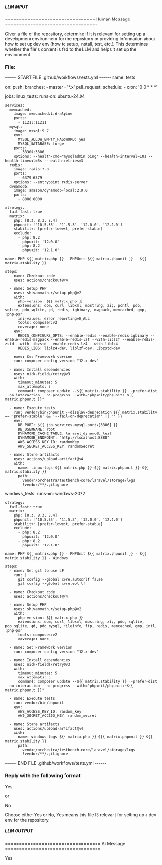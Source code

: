 ##### LLM INPUT #####
================================ Human Message =================================

Given a file of the repository, determine if it is relevant for setting up a development environment for the repository or providing information about how to set up dev env (how to setup, install, test, etc.). This determines whether the file's content is fed to the LLM and helps it set up the environment.

### File:
------ START FILE .github/workflows/tests.yml ------
name: tests

on:
  push:
    branches:
      - master
      - '*.x'
  pull_request:
  schedule:
    - cron: '0 0 * * *'

jobs:
  linux_tests:
    runs-on: ubuntu-24.04

    services:
      memcached:
        image: memcached:1.6-alpine
        ports:
          - 11211:11211
      mysql:
        image: mysql:5.7
        env:
          MYSQL_ALLOW_EMPTY_PASSWORD: yes
          MYSQL_DATABASE: forge
        ports:
          - 33306:3306
        options: --health-cmd="mysqladmin ping" --health-interval=10s --health-timeout=5s --health-retries=3
      redis:
        image: redis:7.0
        ports:
          - 6379:6379
        options: --entrypoint redis-server
      dynamodb:
        image: amazon/dynamodb-local:2.0.0
        ports:
          - 8888:8000

    strategy:
      fail-fast: true
      matrix:
        php: [8.2, 8.3, 8.4]
        phpunit: ['10.5.35', '11.5.3', '12.0.0', '12.1.0']
        stability: [prefer-lowest, prefer-stable]
        exclude:
          - php: 8.2
            phpunit: '12.0.0'
          - php: 8.2
            phpunit: '12.1.0'

    name: PHP ${{ matrix.php }} - PHPUnit ${{ matrix.phpunit }} - ${{ matrix.stability }}

    steps:
      - name: Checkout code
        uses: actions/checkout@v4

      - name: Setup PHP
        uses: shivammathur/setup-php@v2
        with:
          php-version: ${{ matrix.php }}
          extensions: dom, curl, libxml, mbstring, zip, pcntl, pdo, sqlite, pdo_sqlite, gd, redis, igbinary, msgpack, memcached, gmp, :php-psr
          ini-values: error_reporting=E_ALL
          tools: composer:v2
          coverage: none
        env:
          REDIS_CONFIGURE_OPTS: --enable-redis --enable-redis-igbinary --enable-redis-msgpack --enable-redis-lzf --with-liblzf --enable-redis-zstd --with-libzstd --enable-redis-lz4 --with-liblz4
          REDIS_LIBS: liblz4-dev, liblzf-dev, libzstd-dev

      - name: Set Framework version
        run: composer config version "12.x-dev"

      - name: Install dependencies
        uses: nick-fields/retry@v3
        with:
          timeout_minutes: 5
          max_attempts: 5
          command: composer update --${{ matrix.stability }} --prefer-dist --no-interaction --no-progress --with="phpunit/phpunit:~${{ matrix.phpunit }}"

      - name: Execute tests
        run: vendor/bin/phpunit --display-deprecation ${{ matrix.stability == 'prefer-stable' && '--fail-on-deprecation' || '' }}
        env:
          DB_PORT: ${{ job.services.mysql.ports[3306] }}
          DB_USERNAME: root
          DYNAMODB_CACHE_TABLE: laravel_dynamodb_test
          DYNAMODB_ENDPOINT: "http://localhost:8888"
          AWS_ACCESS_KEY_ID: randomKey
          AWS_SECRET_ACCESS_KEY: randomSecret

      - name: Store artifacts
        uses: actions/upload-artifact@v4
        with:
          name: linux-logs-${{ matrix.php }}-${{ matrix.phpunit }}-${{ matrix.stability }}
          path: |
            vendor/orchestra/testbench-core/laravel/storage/logs
            !vendor/**/.gitignore

  windows_tests:
    runs-on: windows-2022

    strategy:
      fail-fast: true
      matrix:
        php: [8.2, 8.3, 8.4]
        phpunit: ['10.5.35', '11.5.3', '12.0.0', '12.1.0']
        stability: [prefer-lowest, prefer-stable]
        exclude:
          - php: 8.2
            phpunit: '12.0.0'
          - php: 8.2
            phpunit: '12.1.0'

    name: PHP ${{ matrix.php }} - PHPUnit ${{ matrix.phpunit }} - ${{ matrix.stability }} - Windows

    steps:
      - name: Set git to use LF
        run: |
          git config --global core.autocrlf false
          git config --global core.eol lf

      - name: Checkout code
        uses: actions/checkout@v4

      - name: Setup PHP
        uses: shivammathur/setup-php@v2
        with:
          php-version: ${{ matrix.php }}
          extensions: dom, curl, libxml, mbstring, zip, pdo, sqlite, pdo_sqlite, gd, pdo_mysql, fileinfo, ftp, redis, memcached, gmp, intl, :php-psr
          tools: composer:v2
          coverage: none

      - name: Set Framework version
        run: composer config version "12.x-dev"

      - name: Install dependencies
        uses: nick-fields/retry@v3
        with:
          timeout_minutes: 5
          max_attempts: 5
          command: composer update --${{ matrix.stability }} --prefer-dist --no-interaction --no-progress --with="phpunit/phpunit:~${{ matrix.phpunit }}"

      - name: Execute tests
        run: vendor/bin/phpunit
        env:
          AWS_ACCESS_KEY_ID: random_key
          AWS_SECRET_ACCESS_KEY: random_secret

      - name: Store artifacts
        uses: actions/upload-artifact@v4
        with:
          name: windows-logs-${{ matrix.php }}-${{ matrix.phpunit }}-${{ matrix.stability }}
          path: |
            vendor/orchestra/testbench-core/laravel/storage/logs
            !vendor/**/.gitignore

------ END FILE .github/workflows/tests.yml ------

### Reply with the following format:

<rel>Yes</rel>

or

<rel>No</rel>

Choose either Yes or No, Yes means this file IS relevant for setting up a dev env for the repository.

##### LLM OUTPUT #####
================================== Ai Message ==================================

<rel>Yes</rel>